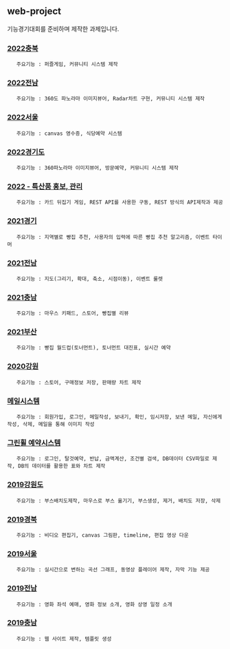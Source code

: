 ## web-project
기능경기대회를 준비하며 제작한 과제입니다.

### [2022충북](https://github.com/jyh08024/web-project/tree/main/2022%EB%85%84%EB%8F%84/%EC%A0%84%EA%B5%AD/%EC%B6%A9%EB%B6%81) 
       주요기능 : 퍼즐게임, 커뮤니티 시스템 제작

### [2022전남](https://github.com/jyh08024/web-project/tree/main/2022%EB%85%84%EB%8F%84/%EC%A0%84%EA%B5%AD/%EC%A0%84%EB%82%A8) 
       주요기능 : 360도 파노라마 이미지뷰어, Radar차트 구현, 커뮤니티 시스템 제작
       
### [2022서울](https://github.com/jyh08024/web-project/tree/main/2022%EB%85%84%EB%8F%84/%EC%A0%84%EA%B5%AD/%EC%84%9C%EC%9A%B8) 
       주요기능 : canvas 영수증, 식당예약 시스템

### [2022경기도](https://github.com/jyh08024/web-project/tree/main/2022%EB%85%84%EB%8F%84/%EC%A0%84%EA%B5%AD/%EA%B2%BD%EA%B8%B0) 
       주요기능 : 360파노라마 이미지뷰어, 방문예약, 커뮤니티 시스템 제작 

### [2022 - 특산품 홍보, 관리](https://github.com/jyh08024/web-project/tree/main/2022%EB%85%84%EB%8F%84/%EC%A7%80%EB%B0%A9) 
       주요기능 : 카드 뒤집기 게임, REST API를 사용한 구동, REST 방식의 API제작과 제공

### [2021경기](https://github.com/jyh08024/web-project/tree/main/2021%EC%A0%84%EA%B5%AD%EB%8C%80%ED%9A%8C/%EA%B2%BD%EA%B8%B0%EB%8F%84) 
       주요기능 : 지역별로 빵집 추천, 사용자의 입력에 따른 빵집 추천 알고리즘, 이벤트 타이머

### [2021전남](https://github.com/jyh08024/web-project/tree/main/2021%EC%A0%84%EA%B5%AD%EB%8C%80%ED%9A%8C/%EC%A0%84%EB%82%A8) 
       주요기능 : 지도(그리기, 확대, 축소, 시점이동), 이벤트 룰렛
       
### [2021충남](https://github.com/jyh08024/web-project/tree/main/2021%EC%A0%84%EA%B5%AD%EB%8C%80%ED%9A%8C/%EC%B6%A9%EB%82%A8) 
       주요기능 : 마우스 키패드, 스토어, 빵집별 리뷰
       
### [2021부산](https://github.com/jyh08024/web-project/tree/main/2021%EC%A0%84%EA%B5%AD%EB%8C%80%ED%9A%8C/%EB%B6%80%EC%82%B0) 
       주요기능 : 빵집 월드컵(토너먼트), 토너먼트 대진표, 실시간 예약

### [2020강원](https://github.com/jyh08024/web-project/tree/main/2020%EC%A0%84%EA%B5%AD%EB%8C%80%ED%9A%8C/%EA%B0%95%EC%9B%90%EB%8F%84) 
       주요기능 : 스토어, 구매정보 저장, 판매량 차트 제작

### [메일시스템](https://github.com/jyh08024/web-project/tree/main/%EB%82%B4%EB%B6%80%EB%A9%94%EC%9D%BC%EC%8B%9C%EC%8A%A4%ED%85%9C) 
       주요기능 : 회원가입, 로그인, 메일작성, 보내기, 확인, 임시저장, 보낸 메일, 자신에게 작성, 삭제, 메일을 통해 이미지 작성

### [그린휠 예약시스템](https://github.com/jyh08024/web-project/tree/main/%EA%B7%B8%EB%A6%B0%ED%9C%A0%20%EC%98%88%EC%95%BD%EC%8B%9C%EC%8A%A4%ED%85%9C) 
       주요기능 : 로그인, 탈것예약, 반납, 금액계산, 조건별 검색, DB데이터 CSV파일로 제작, DB의 데이터를 활용한 표와 차트 제작

### [2019강원도](https://github.com/jyh08024/web-project/tree/main/2019%EC%A0%84%EA%B5%AD%EB%8C%80%ED%9A%8C/%EA%B0%95%EC%9B%90) 
       주요기능 : 부스배치도제작, 마우스로 부스 옮기기, 부스생성, 제거, 배치도 저장, 삭제 
       
### [2019경북](https://github.com/jyh08024/web-project/tree/main/2019%EC%A0%84%EA%B5%AD%EB%8C%80%ED%9A%8C/%EA%B2%BD%EB%B6%81) 
       주요기능 : 비디오 편집기, canvas 그림판, timeline, 편집 영상 다운
       
### [2019서울](https://github.com/jyh08024/web-project/tree/main/2019%EC%A0%84%EA%B5%AD%EB%8C%80%ED%9A%8C/%EC%84%9C%EC%9A%B8) 
       주요기능 : 실시간으로 변하는 곡선 그래프, 동영상 플레이어 제작, 자막 기능 제공
       
### [2019전남](https://github.com/jyh08024/web-project/tree/main/2019%EC%A0%84%EA%B5%AD%EB%8C%80%ED%9A%8C/%EC%A0%84%EB%82%A8) 
       주요기능 : 영화 좌석 예매, 영화 정보 소개, 영화 상영 일정 소개

### [2019충남](https://github.com/jyh08024/web-project/tree/main/2019%EC%A0%84%EA%B5%AD%EB%8C%80%ED%9A%8C/%EC%B6%A9%EB%82%A8) 
       주요기능 : 웹 사이트 제작, 템플릿 생성
